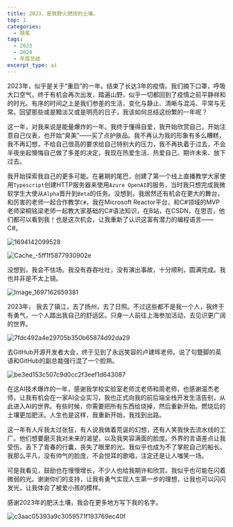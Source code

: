 ```yaml
---
title: 2023，是我野火燃烧的土壤。
top: 1
categories:
  - 随笔
tags:
  - 2023
  - 2024
  - 年度总结
excerpt_type: ai
---
```


2023年，似乎是关于“重启”的一年。结束了长达3年的疫情。我们摘下口罩，呼吸大口空气，终于有机会再次出发，踏遍山野，似乎一切都回到了疫情之前平静祥和的时光。有序的时间之上是我们参差的生活，变化与静止、清晰与混沌、平常与无常。回望那些或是黯淡又或是明亮的日子，我该如何总结这纷繁的一年呢？

这一年，对我来说是能量爆炸的一年。我终于懂得自爱，我开始欣赏自己，开始注意自己仪表，也开始“臭美”——买了点护肤品。我不再认为我的形象有多么糟糕，我不再幻想，不给自己很高的要求给自己特别大的压力，我不再执着于过去，不会半夜坐起懊悔自己做了多差的决定，我现在热爱生活、热爱自己、期许未来、放下过去。

我开始探索我自己的更多可能。在暑期的尾巴，创建了第一个线上直播教学大家使用`Typescript`创建HTTP服务器来使用`Azure OpenAI`的服务，当时我只想完成我微软学生大使从`Alpha`晋升到`Beta`的任务。没想到，我居然还有机会在更大的舞台，和厉害的老师一起合作教学`C#`，我在Microsoft Reactor平台，和C#领域的MVP老师梁桐铭梁老师一起教大家基础的C#语法知识，在B站，在CSDN，在思否，他们都可以看到我！也是这次机会，让我重新了认识这富有潜力的编程语言——C#。

![1694142099528](https://yby-zone.obs.cn-east-3.myhuaweicloud.com/images/1704031719_UNNQ8W9gxSB.png)

![Cache_-5ff1f5877930902e](https://yby-zone.obs.cn-east-3.myhuaweicloud.com/images/1704031741_WrSk0DSt8lF.png)

没想到，我会不怯场。我没有吞吞吐吐，没有演出事故，十分顺利，圆满完成。我也并非是不太上镜。

![Image_1697162659381](https://yby-zone.obs.cn-east-3.myhuaweicloud.com/images/1704031909_6pEGU3Ei2tO.jpg)

2023年， 我去了镇江，去了扬州，去了日照。不过这些都不是我一个人，我终于有勇气，一个人踏出我自己的舒适区。只身一人前往上海参加活动，去见识更广阔的世界。

![7fdc492a4e29705b350b65874d92da29](https://yby-zone.obs.cn-east-3.myhuaweicloud.com/images/1704032087_mPpcirAgpjH.jpg)

去GitHub开源开发者大会，终于见到了永远笑容的卢建晖老师。说了句蹩脚的英语和GitHub的副总裁强行混了一个脸熟。

![be3ed153c507c9d0cc2f3eef1d643087](https://yby-zone.obs.cn-east-3.myhuaweicloud.com/images/1704032322_3zEh5qEEwlh.jpg)

在这AI技术爆炸的一年，感谢我学校实验室老师沈老师和周老师，也感谢温杰老师，让我有机会在一家AI企业实习，我也正式向我的前后端全栈开发生活告别，从此进入AI的世界。有些时候，你需要把所有东西给烧掉，然后重新开始。燃烧后的土壤更加肥沃。人生也是这样，我重新开始，我找到出路。

这一年有人斥我太过张狂，有人说我做着荒诞的幻想，还有人笑我快去流水线的工厂。他们想要磨灭我对未来的渴望，以及我笑容满面的脸庞。外界的言语差点让我受伤，丢下了青春的行囊，丧失了眼里的光。我似乎也成为不了掌舵自己的船长。我那么平凡，没有帅气的脸庞，不会悦耳的歌唱，注定还是让人嗤笑一场。

可是我看见，鼓励也在慢慢增长，不少人也给我期许和欣赏。我似乎也可能在闪着微弱的光。谢谢你们的支持，让我有勇气实现人生第一步的理想，让我也可以闪闪发光，让我体会了被爱小孩的模样。

感谢2023年的肥沃土壤，我会在更多地方写下我的名字。

![c3aac05393a9c3059571f193769ec40f](https://yby-zone.obs.cn-east-3.myhuaweicloud.com/images/1704032654_2kTVzIkqwMi.jpg)

